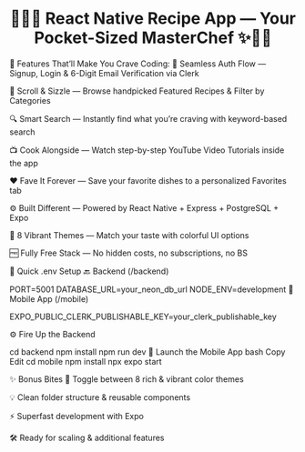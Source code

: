 <h1 align="center">👩‍🍳✨ React Native Recipe App — Your Pocket-Sized MasterChef ✨👨‍🍳</h1>

🍴 Features That’ll Make You Crave Coding:
🔐 Seamless Auth Flow — Signup, Login & 6-Digit Email Verification via Clerk

🍳 Scroll & Sizzle — Browse handpicked Featured Recipes & Filter by Categories

🔍 Smart Search — Instantly find what you’re craving with keyword-based search

📺 Cook Alongside — Watch step-by-step YouTube Video Tutorials inside the app

❤️ Fave It Forever — Save your favorite dishes to a personalized Favorites tab

⚙️ Built Different — Powered by React Native + Express + PostgreSQL + Expo

🌈 8 Vibrant Themes — Match your taste with colorful UI options

🆓 Fully Free Stack — No hidden costs, no subscriptions, no BS

🧪 Quick .env Setup
🔙 Backend (/backend)


PORT=5001
DATABASE_URL=your_neon_db_url
NODE_ENV=development
📲 Mobile App (/mobile)

EXPO_PUBLIC_CLERK_PUBLISHABLE_KEY=your_clerk_publishable_key

⚙️ Fire Up the Backend

cd backend
npm install
npm run dev
📱 Launch the Mobile App
bash
Copy
Edit
cd mobile
npm install
npx expo start

✨ Bonus Bites
🎨 Toggle between 8 rich & vibrant color themes

💡 Clean folder structure & reusable components

⚡ Superfast development with Expo

🛠️ Ready for scaling & additional features